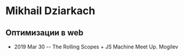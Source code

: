 # Mikhail Dziarkach

## Оптимизации в web
- 2019 Mar 30 -- The Rolling Scopes + JS Machine Meet Up. Mogilev    
